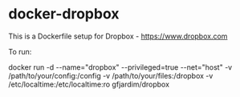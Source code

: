 docker-dropbox
================

This is a Dockerfile setup for Dropbox - https://www.dropbox.com

To run:

docker run -d --name="dropbox" --privileged=true --net="host" -v /path/to/your/config:/config -v /path/to/your/files:/dropbox -v /etc/localtime:/etc/localtime:ro gfjardim/dropbox